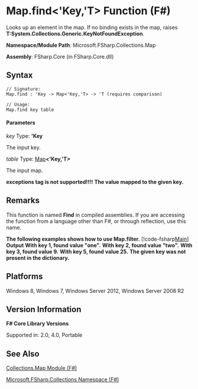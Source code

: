 # Map.find<'Key,'T> Function (F#)

Looks up an element in the map. If no binding exists in the map, raises **T:System.Collections.Generic.KeyNotFoundException**.

**Namespace/Module Path**: Microsoft.FSharp.Collections.Map

**Assembly**: FSharp.Core (in FSharp.Core.dll)


## Syntax

```
// Signature:
Map.find : 'Key -> Map<'Key,'T> -> 'T (requires comparison)

// Usage:
Map.find key table
```

#### Parameters
*key*
Type: **'Key**


The input key.


*table*
Type: [Map](http://msdn.microsoft.com/en-us/library/975316ea-55e3-4987-9994-90897ad45664)**&lt;'Key,'T&gt;**


The input map.



**exceptions tag is not supported!!!!**
**The value mapped to the given key.**
## Remarks
This function is named **Find** in compiled assemblies. If you are accessing the function from a language other than F#, or through reflection, use this name.

**The following examples shows how to use Map.filter.**
[!code-fsharp[Main](snippets/fsmaps/snippet6.fs)]
**Output**
**With key 1, found value "one".**
**With key 2, found value "two".**
**With key 3, found value 9.**
**With key 5, found value 25.**
**The given key was not present in the dictionary.**
## Platforms
Windows 8, Windows 7, Windows Server 2012, Windows Server 2008 R2


## Version Information
**F# Core Library Versions**

Supported in: 2.0, 4.0, Portable




## See Also
[Collections.Map Module &#40;F&#35;&#41;](Collections.Map+Module+%28FSharp%29.md)

[Microsoft.FSharp.Collections Namespace &#40;F&#35;&#41;](Microsoft.FSharp.Collections+Namespace+%28FSharp%29.md)

